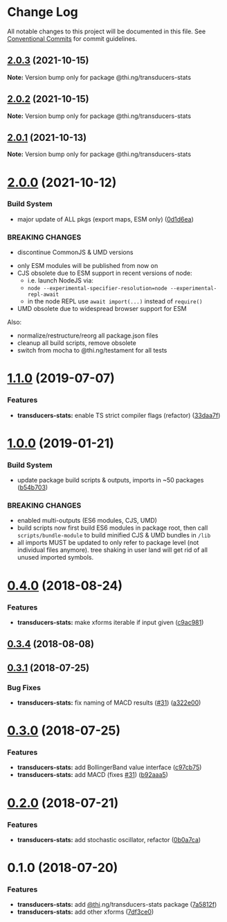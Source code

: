 # Change Log

All notable changes to this project will be documented in this file.
See [Conventional Commits](https://conventionalcommits.org) for commit guidelines.

## [2.0.3](https://github.com/thi-ng/umbrella/compare/@thi.ng/transducers-stats@2.0.2...@thi.ng/transducers-stats@2.0.3) (2021-10-15)

**Note:** Version bump only for package @thi.ng/transducers-stats





## [2.0.2](https://github.com/thi-ng/umbrella/compare/@thi.ng/transducers-stats@2.0.1...@thi.ng/transducers-stats@2.0.2) (2021-10-15)

**Note:** Version bump only for package @thi.ng/transducers-stats





## [2.0.1](https://github.com/thi-ng/umbrella/compare/@thi.ng/transducers-stats@2.0.0...@thi.ng/transducers-stats@2.0.1) (2021-10-13)

**Note:** Version bump only for package @thi.ng/transducers-stats





# [2.0.0](https://github.com/thi-ng/umbrella/compare/@thi.ng/transducers-stats@1.1.74...@thi.ng/transducers-stats@2.0.0) (2021-10-12)


### Build System

* major update of ALL pkgs (export maps, ESM only) ([0d1d6ea](https://github.com/thi-ng/umbrella/commit/0d1d6ea9fab2a645d6c5f2bf2591459b939c09b6))


### BREAKING CHANGES

* discontinue CommonJS & UMD versions

- only ESM modules will be published from now on
- CJS obsolete due to ESM support in recent versions of node:
  - i.e. launch NodeJS via:
  - `node --experimental-specifier-resolution=node --experimental-repl-await`
  - in the node REPL use `await import(...)` instead of `require()`
- UMD obsolete due to widespread browser support for ESM

Also:
- normalize/restructure/reorg all package.json files
- cleanup all build scripts, remove obsolete
- switch from mocha to @thi.ng/testament for all tests






#  [1.1.0](https://github.com/thi-ng/umbrella/compare/@thi.ng/transducers-stats@1.0.19...@thi.ng/transducers-stats@1.1.0) (2019-07-07) 

###  Features 

- **transducers-stats:** enable TS strict compiler flags (refactor) ([33daa7f](https://github.com/thi-ng/umbrella/commit/33daa7f)) 

#  [1.0.0](https://github.com/thi-ng/umbrella/compare/@thi.ng/transducers-stats@0.4.23...@thi.ng/transducers-stats@1.0.0) (2019-01-21) 

###  Build System 

- update package build scripts & outputs, imports in ~50 packages ([b54b703](https://github.com/thi-ng/umbrella/commit/b54b703)) 

###  BREAKING CHANGES 

- enabled multi-outputs (ES6 modules, CJS, UMD) 
- build scripts now first build ES6 modules in package root, then call   `scripts/bundle-module` to build minified CJS & UMD bundles in `/lib` 
- all imports MUST be updated to only refer to package level   (not individual files anymore). tree shaking in user land will get rid of   all unused imported symbols. 

#  [0.4.0](https://github.com/thi-ng/umbrella/compare/@thi.ng/transducers-stats@0.3.4...@thi.ng/transducers-stats@0.4.0) (2018-08-24) 

###  Features 

- **transducers-stats:** make xforms iterable if input given ([c9ac981](https://github.com/thi-ng/umbrella/commit/c9ac981)) 

##  [0.3.4](https://github.com/thi-ng/umbrella/compare/@thi.ng/transducers-stats@0.3.3...@thi.ng/transducers-stats@0.3.4) (2018-08-08) 

##  [0.3.1](https://github.com/thi-ng/umbrella/compare/@thi.ng/transducers-stats@0.3.0...@thi.ng/transducers-stats@0.3.1) (2018-07-25) 

###  Bug Fixes 

- **transducers-stats:** fix naming of MACD results ([#31](https://github.com/thi-ng/umbrella/issues/31)) ([a322e00](https://github.com/thi-ng/umbrella/commit/a322e00)) 

#  [0.3.0](https://github.com/thi-ng/umbrella/compare/@thi.ng/transducers-stats@0.2.0...@thi.ng/transducers-stats@0.3.0) (2018-07-25) 

###  Features 

- **transducers-stats:** add BollingerBand value interface ([c97cb75](https://github.com/thi-ng/umbrella/commit/c97cb75)) 
- **transducers-stats:** add MACD (fixes [#31](https://github.com/thi-ng/umbrella/issues/31)) ([b92aaa5](https://github.com/thi-ng/umbrella/commit/b92aaa5)) 

#  [0.2.0](https://github.com/thi-ng/umbrella/compare/@thi.ng/transducers-stats@0.1.0...@thi.ng/transducers-stats@0.2.0) (2018-07-21) 

###  Features 

- **transducers-stats:** add stochastic oscillator, refactor ([0b0a7ca](https://github.com/thi-ng/umbrella/commit/0b0a7ca)) 

#  0.1.0 (2018-07-20) 

###  Features 

- **transducers-stats:** add [@thi](https://github.com/thi).ng/transducers-stats package ([7a5812f](https://github.com/thi-ng/umbrella/commit/7a5812f)) 
- **transducers-stats:** add other xforms ([7df3ce0](https://github.com/thi-ng/umbrella/commit/7df3ce0))
